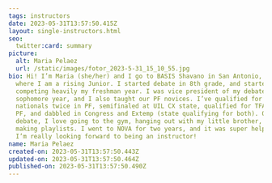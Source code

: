 ```yaml
---
tags: instructors
date: 2023-05-31T13:57:50.415Z
layout: single-instructors.html
seo:
  twitter:card: summary
picture:
  alt: Maria Pelaez
  url: /static/images/fotor_2023-5-31_15_10_55.jpg
bio: Hi! I’m Maria (she/her) and I go to BASIS Shavano in San Antonio, Texas,
  where I am a rising Junior. I started debate in 8th grade, and started
  competing heavily my freshman year. I was vice president of my debate team my
  sophomore year, and I also taught our PF novices. I’ve qualified for NSDA
  nationals twice in PF, semifinaled at UIL CX state, qualified for TFA state in
  PF, and dabbled in Congress and Extemp (state qualifying for both). Outside of
  debate, I love going to the gym, hanging out with my little brother, and
  making playlists. I went to NOVA for two years, and it was super helpful, so
  I’m really looking forward to being an instructor!
name: Maria Pelaez
created-on: 2023-05-31T13:57:50.443Z
updated-on: 2023-05-31T13:57:50.464Z
published-on: 2023-05-31T13:57:50.490Z
---
```


